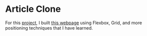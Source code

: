 # Article Clone
For this [project](https://www.theodinproject.com/paths/full-stack-ruby-on-rails/courses/html-and-css/lessons/positioning-and-floating-elements), I built [this webpage](https://www.newscientist.com/article/2286218-ancient-lake-in-marss-gale-crater-may-have-actually-been-a-small-pond/) using Flexbox, Grid, and more positioning techniques that I have learned.
